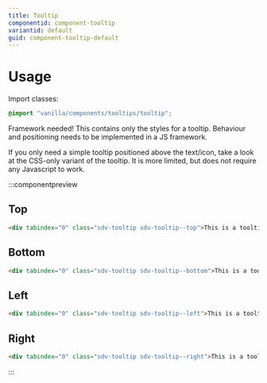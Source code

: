 ```yaml
---
title: Tooltip
componentid: component-tooltip
variantid: default
guid: component-tooltip-default
---
```

# Usage
Import classes:
```scss
@import "vanilla/components/tooltips/tooltip";
```

Framework needed! This contains only the styles for a tooltip. Behaviour and positioning needs to be implemented in a JS framework.

If you only need a simple tooltip positioned above the text/icon, take a look at the CSS-only variant of the tooltip. It is more limited, but does not require any Javascript to work.

:::componentpreview
## Top
```html
<div tabindex="0" class="sdv-tooltip sdv-tooltip--top">This is a tooltip</div>
```

## Bottom
```html
<div tabindex="0" class="sdv-tooltip sdv-tooltip--bottom">This is a tooltip</div>
```

## Left
```html
<div tabindex="0" class="sdv-tooltip sdv-tooltip--left">This is a tooltip</div>
```

## Right
```html
<div tabindex="0" class="sdv-tooltip sdv-tooltip--right">This is a tooltip</div>
```
:::
